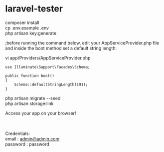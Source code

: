 # laravel-tester
composer install<br>
cp .env.example .env<br>
php artisan key:generate<br>

;before running the command below, edit your AppServiceProvider.php file and inside the boot method set a default string length: 


vi app/Providers/AppServiceProvider.php
	
  
    use Illuminate\Support\Facades\Schema;

	public function boot()
	{
		Schema::defaultStringLength(191);
	}
	
php artisan migrate --seed<br>
php artisan storage:link<br>


Access your app on your browser!<br><br><br>

Credentials:<br>
email : admin@admin.com<br>
password : password
